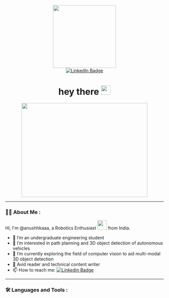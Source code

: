 <div id="header" align="center">
<img src="https://media.giphy.com/media/AXtFMwP1ZvjZSBtmGk/giphy.gif" width="200">
</div>
<div id="badges" align="center">
  <a href="https://www.linkedin.com/in/anushka-biswas-b68b86217/">
  <img src="https://img.shields.io/badge/LinkedIn-blue?style=for-the-badge&logo=linkedin&logoColor=white" alt="LinkedIn Badge"/>
  </a>
</div>
<div id="badge" align="center">
<img src="https://komarev.com/ghpvc/?username=anushhkaaa&style=flat-square&color=green" alt="" align="center"/>
  <h1>
  hey there
  <img src="https://media.giphy.com/media/hvRJCLFzcasrR4ia7z/giphy.gif" width="30px"/>
</h1>
  <img src="https://media.giphy.com/media/5Pj0jGCLWeKv4G0aTB/giphy.gif" width="400" height="300">
</div>

---

### :woman_technologist: About Me :
Hi, I'm @anushhkaaa, a Robotics Enthusiast <img src="https://media.giphy.com/media/WUlplcMpOCEmTGBtBW/giphy.gif" width="30"> from India.
- 👋 I’m an undergraduate engineering student 
- 👀 I’m interested in path planning and 3D object detection of autonomous vehicles 
- 🌱 I’m currently exploring the field of computer vision to aid multi-modal 3D object detection
- 💞️ Avid reader and technical content writer
- 📫 How to reach me: [![Linkedin Badge](https://img.shields.io/badge/LinkedIn-blue?style=flat&logo=Linkedin&logoColor=white)](https://www.linkedin.com/in/anushka-biswas-b68b86217/)

---

### :hammer_and_wrench: Languages and Tools :

<!---
anushhkaaa/anushhkaaa is a ✨ special ✨ repository because its `README.md` (this file) appears on your GitHub profile.
You can click the Preview link to take a look at your changes.
--->
